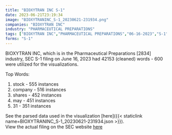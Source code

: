 ```yaml
---
title: "BIOXYTRAN INC S-1"
date: 2023-06-21T23:19:34
image: "BIOXYTRANINC_S-1_20230621-231934.png"
companies: "BIOXYTRAN INC"
industry: "PHARMACEUTICAL PREPARATIONS"
tags: ["BIOXYTRAN INC","PHARMACEUTICAL PREPARATIONS","06-16-2023","S-1"]
forms: "S-1"
---
```

BIOXYTRAN INC, which is in the Pharmaceutical Preparations [2834] industry, SEC S-1 filing on June 16, 2023 had 42153 (cleaned) words - 600 were utilized for the visualizations.

Top Words:
1. stock - 555 instances
2. company - 516 instances
3. shares - 452 instances
4. may - 451 instances
5. 31 - 351 instances


See the parsed data used in the visualization [here]({{< staticlink name=BIOXYTRANINC_S-1_20230621-231934.json >}}).  
View the actual filing on the SEC website [here](https://www.sec.gov/Archives/edgar/data/1445815/0001493152-23-021550.txt)